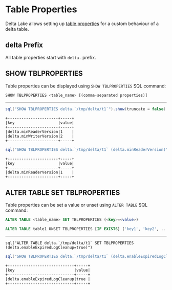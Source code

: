 # Table Properties

Delta Lake allows setting up [table properties](DeltaConfigs.md) for a custom behaviour of a delta table.

## delta Prefix

All table properties start with `delta.` prefix.

## SHOW TBLPROPERTIES

Table properties can be displayed using `SHOW TBLPROPERTIES` SQL command:

```sql
SHOW TBLPROPERTIES <table_name> [(comma-separated properties)]
```

---

```scala
sql("SHOW TBLPROPERTIES delta.`/tmp/delta/t1`").show(truncate = false)
```

```text
+----------------------+-----+
|key                   |value|
+----------------------+-----+
|delta.minReaderVersion|1    |
|delta.minWriterVersion|2    |
+----------------------+-----+
```

```scala
sql("SHOW TBLPROPERTIES delta.`/tmp/delta/t1` (delta.minReaderVersion)").show(truncate = false)
```

```text
+----------------------+-----+
|key                   |value|
+----------------------+-----+
|delta.minReaderVersion|1    |
+----------------------+-----+
```

## ALTER TABLE SET TBLPROPERTIES

Table properties can be set a value or unset using `ALTER TABLE` SQL command:

```sql
ALTER TABLE <table_name> SET TBLPROPERTIES (<key>=<value>)
```

```sql
ALTER TABLE table1 UNSET TBLPROPERTIES [IF EXISTS] ('key1', 'key2', ...);
```

---

```text
sql("ALTER TABLE delta.`/tmp/delta/t1` SET TBLPROPERTIES (delta.enableExpiredLogCleanup=true)")
```

```scala
sql("SHOW TBLPROPERTIES delta.`/tmp/delta/t1` (delta.enableExpiredLogCleanup)").show(truncate = false)
```

```text
+-----------------------------+-----+
|key                          |value|
+-----------------------------+-----+
|delta.enableExpiredLogCleanup|true |
+-----------------------------+-----+
```
